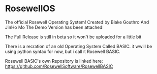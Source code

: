 # RosewellOS
The official Rosewell Operating System! Created by Blake Gouthro And JinHo Mo
The Demo Version has been attached

The Full Release is still in beta so it won't be uploaded for a little bit

There is a recration of an old Operating System Called BASIC.
it wwill be using python syntax for now, but i call it Rosewell BASIC.

Rosewell BASIC's own Repository is linked here: https://github.com/RosewellSoftware/RosewellBASIC
